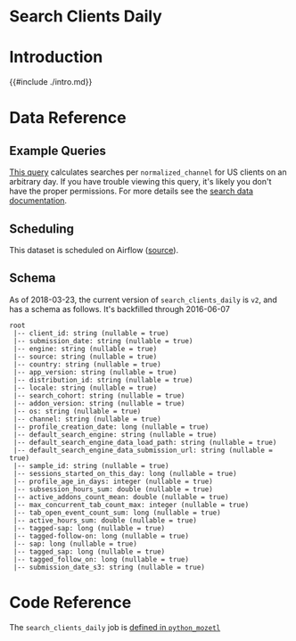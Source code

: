 # Search Clients Daily

<!-- toc -->

# Introduction

{{#include ./intro.md}}

# Data Reference

## Example Queries

[This query](https://sql.telemetry.mozilla.org/queries/51141/source)
calculates searches per `normalized_channel` for US clients on an arbitrary day.
If you have trouble viewing this query,
it's likely you don't have the proper permissions.
For more details see the [search data documentation].


## Scheduling

This dataset is scheduled on Airflow
([source](https://github.com/mozilla/telemetry-airflow/blob/master/dags/main_summary.py#L164)).

## Schema

As of 2018-03-23, the current version of `search_clients_daily` is `v2`,
and has a schema as follows.
It's backfilled through 2016-06-07

```
root
 |-- client_id: string (nullable = true)
 |-- submission_date: string (nullable = true)
 |-- engine: string (nullable = true)
 |-- source: string (nullable = true)
 |-- country: string (nullable = true)
 |-- app_version: string (nullable = true)
 |-- distribution_id: string (nullable = true)
 |-- locale: string (nullable = true)
 |-- search_cohort: string (nullable = true)
 |-- addon_version: string (nullable = true)
 |-- os: string (nullable = true)
 |-- channel: string (nullable = true)
 |-- profile_creation_date: long (nullable = true)
 |-- default_search_engine: string (nullable = true)
 |-- default_search_engine_data_load_path: string (nullable = true)
 |-- default_search_engine_data_submission_url: string (nullable = true)
 |-- sample_id: string (nullable = true)
 |-- sessions_started_on_this_day: long (nullable = true)
 |-- profile_age_in_days: integer (nullable = true)
 |-- subsession_hours_sum: double (nullable = true)
 |-- active_addons_count_mean: double (nullable = true)
 |-- max_concurrent_tab_count_max: integer (nullable = true)
 |-- tab_open_event_count_sum: long (nullable = true)
 |-- active_hours_sum: double (nullable = true)
 |-- tagged-sap: long (nullable = true)
 |-- tagged-follow-on: long (nullable = true)
 |-- sap: long (nullable = true)
 |-- tagged_sap: long (nullable = true)
 |-- tagged_follow_on: long (nullable = true)
 |-- submission_date_s3: string (nullable = true)
```

# Code Reference

The `search_clients_daily` job is
[defined in `python_mozetl`](https://github.com/mozilla/python_mozetl/blob/master/mozetl/search/aggregates.py)


[search data documentation]: ../../search.md
